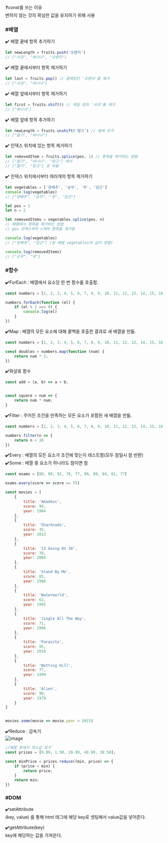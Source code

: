 ❓const를 쓰는 이유<br>
변하지 않는 것의 확실한 값을 유지하기 위해 사용

### #배열
✔️ 배열 끝에 항목 추가하기
```js
let newLength = fruits.push('오렌지')
// ["사과", "바나나", "오렌지"]

```
✔️ 배열 끝에서부터 항목 제거하기
```js
let last = fruits.pop() // 끝에있던 '오렌지'를 제거
// ["사과", "바나나"]

```
✔️ 배열 앞에서부터 항목 제거하기
```js
let first = fruits.shift() // 제일 앞의 '사과'를 제거
// ["바나나"]

```
✔️ 배열 앞에 항목 추가하기
```js
let newLength = fruits.unshift('딸기') // 앞에 추가
// ["딸기", "바나나"]

```
✔️ 인덱스 위치에 있는 항목 제거하기
```js
let removedItem = fruits.splice(pos, 1) // 항목을 제거하는 방법
// ["딸기", "바나나", "망고"] 에서
// ["딸기", "망고"] 로 바뀜

```
✔️ 인덱스 위치에서부터 여러개의 항목 제거하기
```js
let vegetables = ['양배추', '순무', '무', '당근']
console.log(vegetables)
// ["양배추", "순무", "무", "당근"]

let pos = 1
let n = 2

let removedItems = vegetables.splice(pos, n)
// 배열에서 항목을 제거하는 방법
// pos 인덱스부터 n개의 항목을 제거함

console.log(vegetables)
// ["양배추", "당근"] (원 배열 vegetables의 값이 변함)

console.log(removedItems)
// ["순무", "무"]

```

### #함수
✔️ForEach : 배열에서 요소당 한 번 함수를 호출함.
```js
const numbers = [1, 2, 3, 4, 5, 6, 7, 8, 9, 10, 11, 12, 13, 14, 15, 16, 17, 18, 19, 20];

numbers.forEach(function (el) {
    if (el % 2 === 0) {
        console.log(el)
    }
})
```
✔️Map : 배열의 모든 요소에 대해 콜백을 호출한 결과로 새 배열을 만듦.
```js
const numbers = [1, 2, 3, 4, 5, 6, 7, 8, 9, 10, 11, 12, 13, 14, 15, 16, 17, 18, 19, 20];

const doubles = numbers.map(function (num) {
    return num * 2;
})
```
✔️화살표 함수
```js
const add = (a, b) => a + b;


const square = num => {
    return num * num;
}
```
✔️Filter : 주어진 조건을 만족하는 모든 요소가 포함된 새 배열을 만듦.
```js
const numbers = [1, 2, 3, 4, 5, 6, 7, 8, 9, 10, 11, 12, 13, 14, 15, 16, 17, 18, 19, 20];

numbers.filter(n => {
    return n < 10
})
```
✔️Every : 배열의 모든 요소가 조건에 맞는지 테스트함(모두 참일시 참 반환)<br>
✔️Some : 배열 중 요소가 하나라도 참이면 참
```js
const exams = [80, 98, 92, 78, 77, 90, 89, 84, 81, 77]

exams.every(score => score >= 75)

const movies = [
    {
        title: 'Amadeus',
        score: 99,
        year: 1984
    },
    {
        title: 'Sharknado',
        score: 35,
        year: 2013
    },
    {
        title: '13 Going On 30',
        score: 70,
        year: 2004
    },
    {
        title: 'Stand By Me',
        score: 85,
        year: 1986
    },
    {
        title: 'Waterworld',
        score: 62,
        year: 1995
    },
    {
        title: 'Jingle All The Way',
        score: 71,
        year: 1996
    },
    {
        title: 'Parasite',
        score: 95,
        year: 2010
    },
    {
        title: 'Notting Hill',
        score: 77,
        year: 1999
    },
    {
        title: 'Alien',
        score: 90,
        year: 1979
    }
]


movies.some(movie => movie.year > 2015)
```
✔️Reduce : 감속기<br>
![image](https://user-images.githubusercontent.com/88658551/212842454-cf5fdf4e-f8ce-48a3-ad8d-9293eb272723.png)
```js
//배열 중에서 최소값 찾기
const prices = [9.99, 1.50, 19.99, 49.99, 30.50];

const minPrice = prices.reduce((min, price) => {
    if (price < min) {
        return price;
    }
    return min;
})
```

### #DOM
✔️setAttribute<br>
(key, value) 를 통해 html 태그에 해당 key로 셋팅해서 value값을 넣어준다.

✔️getAttribute(key)<br>
key에 해당하는 값을 가져온다.
